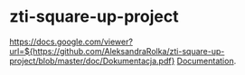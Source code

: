 # zti-square-up-project
https://docs.google.com/viewer?url=${https://github.com/AleksandraRolka/zti-square-up-project/blob/master/doc/Dokumentacja.pdf}
[Documentation](/doc/Dokumentacja.pdf).
